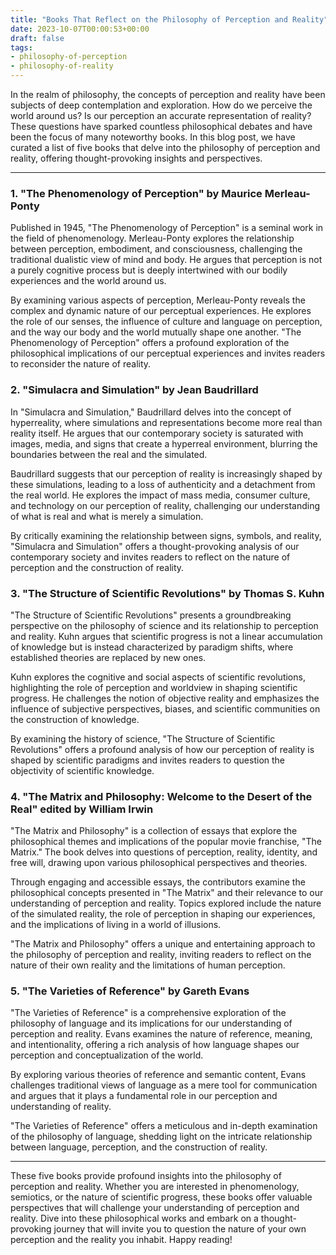 ```yaml
---
title: "Books That Reflect on the Philosophy of Perception and Reality"
date: 2023-10-07T00:00:53+00:00
draft: false
tags:
- philosophy-of-perception
- philosophy-of-reality
---
```


In the realm of philosophy, the concepts of perception and reality have been subjects of deep contemplation and exploration. How do we perceive the world around us? Is our perception an accurate representation of reality? These questions have sparked countless philosophical debates and have been the focus of many noteworthy books. In this blog post, we have curated a list of five books that delve into the philosophy of perception and reality, offering thought-provoking insights and perspectives.

---

### 1. "The Phenomenology of Perception" by Maurice Merleau-Ponty

Published in 1945, "The Phenomenology of Perception" is a seminal work in the field of phenomenology. Merleau-Ponty explores the relationship between perception, embodiment, and consciousness, challenging the traditional dualistic view of mind and body. He argues that perception is not a purely cognitive process but is deeply intertwined with our bodily experiences and the world around us.

By examining various aspects of perception, Merleau-Ponty reveals the complex and dynamic nature of our perceptual experiences. He explores the role of our senses, the influence of culture and language on perception, and the way our body and the world mutually shape one another. "The Phenomenology of Perception" offers a profound exploration of the philosophical implications of our perceptual experiences and invites readers to reconsider the nature of reality.

### 2. "Simulacra and Simulation" by Jean Baudrillard

In "Simulacra and Simulation," Baudrillard delves into the concept of hyperreality, where simulations and representations become more real than reality itself. He argues that our contemporary society is saturated with images, media, and signs that create a hyperreal environment, blurring the boundaries between the real and the simulated.

Baudrillard suggests that our perception of reality is increasingly shaped by these simulations, leading to a loss of authenticity and a detachment from the real world. He explores the impact of mass media, consumer culture, and technology on our perception of reality, challenging our understanding of what is real and what is merely a simulation.

By critically examining the relationship between signs, symbols, and reality, "Simulacra and Simulation" offers a thought-provoking analysis of our contemporary society and invites readers to reflect on the nature of perception and the construction of reality.

### 3. "The Structure of Scientific Revolutions" by Thomas S. Kuhn

"The Structure of Scientific Revolutions" presents a groundbreaking perspective on the philosophy of science and its relationship to perception and reality. Kuhn argues that scientific progress is not a linear accumulation of knowledge but is instead characterized by paradigm shifts, where established theories are replaced by new ones.

Kuhn explores the cognitive and social aspects of scientific revolutions, highlighting the role of perception and worldview in shaping scientific progress. He challenges the notion of objective reality and emphasizes the influence of subjective perspectives, biases, and scientific communities on the construction of knowledge.

By examining the history of science, "The Structure of Scientific Revolutions" offers a profound analysis of how our perception of reality is shaped by scientific paradigms and invites readers to question the objectivity of scientific knowledge.

### 4. "The Matrix and Philosophy: Welcome to the Desert of the Real" edited by William Irwin

"The Matrix and Philosophy" is a collection of essays that explore the philosophical themes and implications of the popular movie franchise, "The Matrix." The book delves into questions of perception, reality, identity, and free will, drawing upon various philosophical perspectives and theories.

Through engaging and accessible essays, the contributors examine the philosophical concepts presented in "The Matrix" and their relevance to our understanding of perception and reality. Topics explored include the nature of the simulated reality, the role of perception in shaping our experiences, and the implications of living in a world of illusions.

"The Matrix and Philosophy" offers a unique and entertaining approach to the philosophy of perception and reality, inviting readers to reflect on the nature of their own reality and the limitations of human perception.

### 5. "The Varieties of Reference" by Gareth Evans

"The Varieties of Reference" is a comprehensive exploration of the philosophy of language and its implications for our understanding of perception and reality. Evans examines the nature of reference, meaning, and intentionality, offering a rich analysis of how language shapes our perception and conceptualization of the world.

By exploring various theories of reference and semantic content, Evans challenges traditional views of language as a mere tool for communication and argues that it plays a fundamental role in our perception and understanding of reality.

"The Varieties of Reference" offers a meticulous and in-depth examination of the philosophy of language, shedding light on the intricate relationship between language, perception, and the construction of reality.

---

These five books provide profound insights into the philosophy of perception and reality. Whether you are interested in phenomenology, semiotics, or the nature of scientific progress, these books offer valuable perspectives that will challenge your understanding of perception and reality. Dive into these philosophical works and embark on a thought-provoking journey that will invite you to question the nature of your own perception and the reality you inhabit. Happy reading!